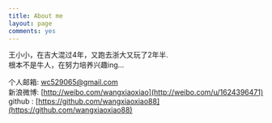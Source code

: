 ```yaml
---
title: About me
layout: page
comments: yes
---
```


王小小，在吉大混过4年，又跑去浙大又玩了2年半.  
根本不是牛人，在努力培养兴趣ing...

个人邮箱: wc529065@gmail.com      
新浪微博: [http://weibo.com/wangxiaoxiao](http://weibo.com/u/1624396471)      
github : [https://github.com/wangxiaoxiao88](https://github.com/wangxiaoxiao88)      
